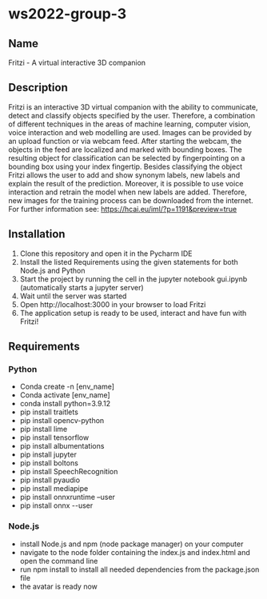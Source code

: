 # ws2022-group-3

## Name
Fritzi - A virtual interactive 3D companion

## Description
Fritzi is an interactive 3D virtual companion with the ability to communicate, detect and classify objects specified by the user. Therefore, a combination of different techniques in the areas of machine learning, computer vision, voice interaction and web modelling are used. Images can be provided by an upload function or via webcam feed. After starting the webcam, the objects in the feed are localized and marked with bounding boxes. The resulting object for classification can be selected by fingerpointing on a bounding box using your index fingertip. Besides classifying the object Fritzi allows the user to add and show synonym labels, new labels and explain the result of the prediction. Moreover, it is possible to use voice interaction and retrain the model when new labels are added. Therefore, new images for the training process can be downloaded from the internet.
For further information see: https://hcai.eu/iml/?p=1191&preview=true

## Installation
1) Clone this repository and open it in the Pycharm IDE
2) Install the listed Requirements using the given statements for both Node.js and Python
3) Start the project by running the cell in the jupyter notebook gui.ipynb (automatically starts a jupyter server)
4) Wait until the server was started
5) Open http://localhost:3000 in your browser to load Fritzi
6) The application setup is ready to be used, interact and have fun with Fritzi!

## Requirements
### Python
- Conda  create -n [env_name]
- Conda activate [env_name]
- conda install python=3.9.12
- pip install traitlets
- pip install opencv-python
- pip install lime
- pip install tensorflow
- pip install albumentations
- pip install jupyter
- pip install boltons
- pip install SpeechRecognition
- pip install pyaudio
- pip install mediapipe
- pip install onnxruntime –user
- pip install onnx --user

### Node.js
- install Node.js and npm (node package manager) on your computer
- navigate to the node folder containing the index.js and index.html and open the command line
- run npm install to install all needed dependencies from the package.json file
- the avatar is ready now
